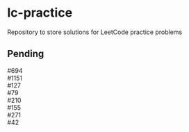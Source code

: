 # lc-practice
Repository to store solutions for LeetCode practice problems

## Pending
#694<br>
#1151<br>
#127<br>
#79<br>
#210<br>
#155<br>
#271<br>
#42<br>
